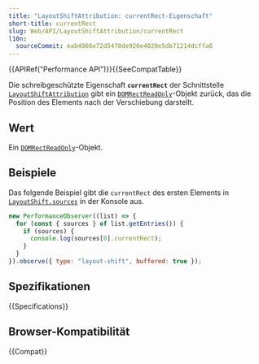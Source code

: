 ```yaml
---
title: "LayoutShiftAttribution: currentRect-Eigenschaft"
short-title: currentRect
slug: Web/API/LayoutShiftAttribution/currentRect
l10n:
  sourceCommit: eab4066e72d5478de920e4020e5db71214dcffa6
---
```


{{APIRef("Performance API")}}{{SeeCompatTable}}

Die schreibgeschützte Eigenschaft **`currentRect`** der Schnittstelle [`LayoutShiftAttribution`](/de/docs/Web/API/LayoutShiftAttribution) gibt ein [`DOMRectReadOnly`](/de/docs/Web/API/DOMRectReadOnly)-Objekt zurück, das die Position des Elements nach der Verschiebung darstellt.

## Wert

Ein [`DOMRectReadOnly`](/de/docs/Web/API/DOMRectReadOnly)-Objekt.

## Beispiele

Das folgende Beispiel gibt die `currentRect` des ersten Elements in [`LayoutShift.sources`](/de/docs/Web/API/LayoutShift/sources) in der Konsole aus.

```js
new PerformanceObserver((list) => {
  for (const { sources } of list.getEntries()) {
    if (sources) {
      console.log(sources[0].currentRect);
    }
  }
}).observe({ type: "layout-shift", buffered: true });
```

## Spezifikationen

{{Specifications}}

## Browser-Kompatibilität

{{Compat}}
